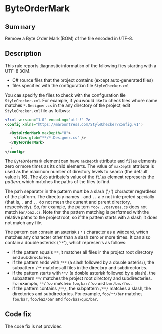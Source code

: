 # ByteOrderMark

## Summary

Remove a Byte Order Mark (BOM) of the file encoded in UTF-8.

## Description

This rule reports diagnostic information of the following files starting with
a UTF-8 BOM.

- C# source files that the project contains (except auto-generated files)
- files specified with the configuration file `StyleChecker.xml`

You can specify the files to check with the configuration file
`StyleChecker.xml`. For example, if you would like to check files whose name
matches `*.Designer.cs` in the any directory of the project, edit
`StyleChecker.xml` file as follows:

```xml
<?xml version="1.0" encoding="utf-8" ?>
<config xmlns="https://maroontress.com/StyleChecker/config.v1">
  ⋮
  <ByteOrderMark maxDepth="8">
    <files glob="**/*.Designer.cs" />
  </ByteOrderMark>
  ⋮
</config>
```

The `ByteOrderMark` element can have  `maxDepth` attribute and `files`
elements zero or more times as its child elements. The value of `maxDepth`
attribute is used as the maximum number of directory levels to search
(the default value is 16). The `glob` attribute's value of the `files`
element represents the *pattern*, which matches the paths of the files
to find.

The path separator in the pattern must be a slash ('`/`') character
regardless of the platform. The directory names `.` and `..` are not
interpreted specially (that is, `.` and `..` do not mean the current and
parent directory, respectively). So, for example, the pattern `foo/../bar/baz.cs`
does not match `bar/baz.cs`. Note that the pattern matching is performed
with the relative paths to the project root, so if the pattern starts with
a slash, it does not match any file.

The pattern can contain an asterisk ('`*`') character as a wildcard,
which matches any character other than a slash zero or more times.
It can also contain a double asterisk ('`**`'), which represents as follows:

- if the pattern equals `**`, it matches all files in the project root
  directory and subdirectories.
- if the pattern ends with `/**` (a slash followed by a double asterisk),
  the subpattern `/**` matches all files in the directory and subdirectories.
- if the pattern starts with `**/` (a double asterisk followed by a slash),
  the subpattern `**/` matches the project root directory and subdirectories.
  For example, `**/foo` matches `foo`, `bar/foo` and `bar/baz/foo`.
- if the pattern contains `/**/`, the subpattern `/**/` matches a slash,
  the directories and subdirectories. For example, `foo/**/bar` matches
  `foo/bar`, `foo/baz/bar` and `foo/baz/qux/bar`.

## Code fix

The code fix is not provided.
